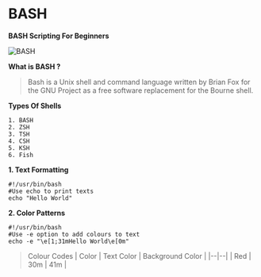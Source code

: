 # BASH
**BASH Scripting For Beginners**

![BASH](https://opensource.com/sites/default/files/lead-images/bash_command_line.png)

**What is BASH ?**
> Bash is a Unix shell and command language written by Brian Fox for the GNU Project as a free software replacement for the Bourne shell.

**Types Of Shells**

```
1. BASH
2. ZSH
3. TSH
4. CSH
5. KSH
6. Fish
```

**1. Text Formatting**

```
#!/usr/bin/bash
#Use echo to print texts
echo "Hello World"
```

**2. Color Patterns**

```
#!/usr/bin/bash
#Use -e option to add colours to text
echo -e "\e[1;31mHello World\e[0m"
```
>Colour Codes
| Color | Text Color | Background Color |
|--|--|
| Red | 30m | 41m |
